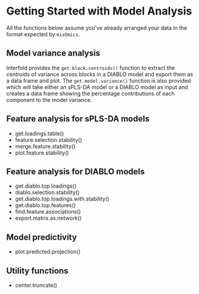 # Getting Started with Model Analysis

All the functions below assume you've already arranged your data in the format
expected by `mixOmics`.

## Model variance analysis

Interfold provides the `get.block.centroids()` function to extract the centroids of variance across blocks in a DIABLO model and export them as a data frame and plot.  The `get.model.variance()` function is also provided which will take either an sPLS-DA model or a DIABLO model as input and creates a data frame showing the percentage contributions of each component to the model variance.

## Feature analysis for sPLS-DA models

- get.loadings.table()
- feature.selection.stability()
- merge.feature.stability()
- plot.feature.stability()

## Feature analysis for DIABLO models

- get.diablo.top.loadings()
- diablo.selection.stability()
- get.diablo.top.loadings.with.stability()
- get.diablo.top.features()
- find.feature.associations()
- export.matrix.as.network()

## Model predictivity

- plot.predicted.projection()

## Utility functions

- center.truncate()
